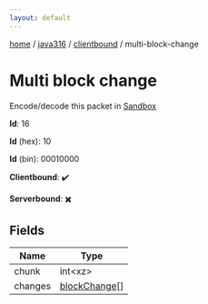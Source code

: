 ```yaml
---
layout: default
---
```


[home](/)  /  [java316](/protocol/java316)  /  [clientbound](/protocol/java316/clientbound)  /  multi-block-change

# Multi block change

Encode/decode this packet in [Sandbox](../../../sandbox/java316#clientbound.multi_block_change)

**Id**: 16

**Id** (hex): 10

**Id** (bin): 00010000

**Clientbound**: ✔️

**Serverbound**: ✖️

## Fields

Name | Type
---|---
chunk | int&lt;xz&gt;
changes | [blockChange](/protocol/java316/types/block-change)[]
